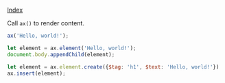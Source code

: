 <!--NAVIGATION-->
<a class="app-navigation" href="/docs/index.md">Index</a>

<!--MARKDOWN-->
Call `ax()` to render content.

<!--PLAYGROUND-->
~~~javascript
ax('Hello, world!');
~~~
<!--MARKDOWN-->


<!--PLAYGROUND-->
~~~javascript
let element = ax.element('Hello, world!');
document.body.appendChild(element);
~~~
<!--MARKDOWN-->

<!--PLAYGROUND-->
~~~javascript
let element = ax.element.create({$tag: 'h1', $text: 'Hello, world!'})
ax.insert(element);
~~~
<!--MARKDOWN-->
